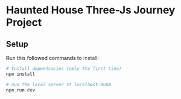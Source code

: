 # Haunted House Three-Js Journey Project

## Setup 
Run this followed commands to install:

``` bash
# Install dependencies (only the first time)
npm install

# Run the local server at localhost:8080
npm run dev

